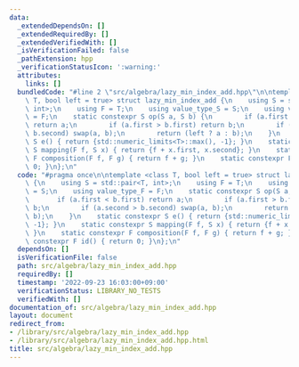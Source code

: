 ```yaml
---
data:
  _extendedDependsOn: []
  _extendedRequiredBy: []
  _extendedVerifiedWith: []
  _isVerificationFailed: false
  _pathExtension: hpp
  _verificationStatusIcon: ':warning:'
  attributes:
    links: []
  bundledCode: "#line 2 \"src/algebra/lazy_min_index_add.hpp\"\n\ntemplate <class\
    \ T, bool left = true> struct lazy_min_index_add {\n    using S = std::pair<T,\
    \ int>;\n    using F = T;\n    using value_type_S = S;\n    using value_type_F\
    \ = F;\n    static constexpr S op(S a, S b) {\n        if (a.first < b.first)\
    \ return a;\n        if (a.first > b.first) return b;\n        if (a.second >\
    \ b.second) swap(a, b);\n        return (left ? a : b);\n    }\n    static constexpr\
    \ S e() { return {std::numeric_limits<T>::max(), -1}; }\n    static constexpr\
    \ S mapping(F f, S x) { return {f + x.first, x.second}; }\n    static constexpr\
    \ F composition(F f, F g) { return f + g; }\n    static constexpr F id() { return\
    \ 0; }\n};\n"
  code: "#pragma once\n\ntemplate <class T, bool left = true> struct lazy_min_index_add\
    \ {\n    using S = std::pair<T, int>;\n    using F = T;\n    using value_type_S\
    \ = S;\n    using value_type_F = F;\n    static constexpr S op(S a, S b) {\n \
    \       if (a.first < b.first) return a;\n        if (a.first > b.first) return\
    \ b;\n        if (a.second > b.second) swap(a, b);\n        return (left ? a :\
    \ b);\n    }\n    static constexpr S e() { return {std::numeric_limits<T>::max(),\
    \ -1}; }\n    static constexpr S mapping(F f, S x) { return {f + x.first, x.second};\
    \ }\n    static constexpr F composition(F f, F g) { return f + g; }\n    static\
    \ constexpr F id() { return 0; }\n};\n"
  dependsOn: []
  isVerificationFile: false
  path: src/algebra/lazy_min_index_add.hpp
  requiredBy: []
  timestamp: '2022-09-23 16:03:00+09:00'
  verificationStatus: LIBRARY_NO_TESTS
  verifiedWith: []
documentation_of: src/algebra/lazy_min_index_add.hpp
layout: document
redirect_from:
- /library/src/algebra/lazy_min_index_add.hpp
- /library/src/algebra/lazy_min_index_add.hpp.html
title: src/algebra/lazy_min_index_add.hpp
---
```

